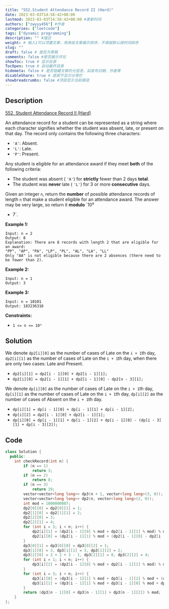 ```yaml
---
title: "552.Student Attendance Record II (Hard)"
date: 2023-03-03T14:58:42+08:00
lastmod: 2023-03-03T14:58:42+08:00 #更新时间
authors: ["zwyyy456"] #作者
categories: ["leetcode"]
tags: ["dynamic programming"]
description: "" #描述
weight: # 输入1可以顶置文章，用来给文章展示排序，不填就默认按时间排序
slug: ""
draft: false # 是否为草稿
comments: false #是否展示评论
showToc: true # 显示目录
TocOpen: true # 自动展开目录
hidemeta: false # 是否隐藏文章的元信息，如发布日期、作者等
disableShare: true # 底部不显示分享栏
showbreadcrumbs: false #顶部显示当前路径
---
```

## Description
[552. Student Attendance Record II (Hard)](https://leetcode.com/problems/student-attendance-record-ii/)

An attendance record for a student can be represented as a string where each character signifies
whether the student was absent, late, or present on that day. The record only contains the following
three characters:

- `'A'`: Absent.
- `'L'`: Late.
- `'P'`: Present.

Any student is eligible for an attendance award if they meet **both** of the following criteria:

- The student was absent ( `'A'`) for **strictly** fewer than 2 days **total**.
- The student was **never** late ( `'L'`) for 3 or more **consecutive** days.

Given an integer `n`, return the **number** of possible attendance records of length `n` that make a
student eligible for an attendance award. The answer may be very large, so return it **modulo** `10⁹
+ 7`.

**Example 1:**

```
Input: n = 2
Output: 8
Explanation: There are 8 records with length 2 that are eligible for an award:
"PP", "AP", "PA", "LP", "PL", "AL", "LA", "LL"
Only "AA" is not eligible because there are 2 absences (there need to be fewer than 2).

```

**Example 2:**

```
Input: n = 1
Output: 3

```

**Example 3:**

```
Input: n = 10101
Output: 183236316

```

**Constraints:**

- `1 <= n <= 10⁵`

## Solution
We denote `dp2[i][0]` as the number of cases of Late on the `i + 1`th day, `dp2[i][1]` as the number of  cases of Late on the `i + 1`th day, when there are only two cases: Late and Present.
- `dp2[i][1] = dp2[i - 1][0] + dp2[i - 1][1];`
- `dp2[i][0] = dp2[i - 1][1] + dp2[i - 1][0] - dp2[n - 3][1];`

We denote `dp[i][0]` as the number of cases of Late on the `i + 1`th day, `dp[i][1]` as the number of  cases of Late on the `i + 1`th day, `dp[i][2]` as the number of cases of Absent on the `i + 1`th day.
- `dp[i][1] = dp[i - 1][0] + dp[i - 1][1] + dp[i - 1][2];`
- `dp[i][2] = dp2[i - 1][0] + dp2[i - 1][1];`
- `dp[i][0] = dp[i - 1][1] + dp[i - 1][2] + dp[i - 1][0] - (dp[i - 3][1] + dp[i - 3][2]);`

## Code
```cpp
class Solution {
  public:
    int checkRecord(int n) {
        if (n == 1)
            return 3;
        if (n == 2)
            return 8;
        if (n == 3)
            return 19;
        vector<vector<long long>> dp3(n + 1, vector<long long>(3, 0));
        vector<vector<long long>> dp2(n, vector<long long>(2, 0));
        int mod = 1000000007;
        dp2[0][0] = dp2[0][1] = 1;
        dp2[1][0] = dp2[1][1] = 2;
        dp2[2][0] = 3;
        dp2[2][1] = 4;
        for (int i = 3; i < n; i++) {
            dp2[i][1] = (dp2[i - 1][0] % mod + dp2[i - 1][1] % mod) % mod;
            dp2[i][0] = (dp2[i - 1][1] % mod + (dp2[i - 1][0] - dp2[i - 3][1] + mod) % mod) % mod;
        }
        dp3[0][1] = dp3[0][0] = dp3[0][2] = 1;
        dp3[1][0] = 3, dp3[1][1] = 3, dp3[1][2] = 2;
        dp3[2][0] = 3 + 2 + 3 - 1, dp3[2][1] = 8, dp3[2][2] = 4;
        for (int i = 1; i < n; i++) {
            dp3[i][2] = (dp2[i - 1][0] % mod + dp2[i - 1][1] % mod) % mod;
        }
        for (int i = 3; i < n; i++) {
            dp3[i][0] = (dp3[i - 1][1] % mod + dp3[i - 1][2] % mod + (dp3[i - 1][0] - (dp3[i - 3][1] + dp3[i - 3][2]) + mod) % mod) % mod;
            dp3[i][1] = (dp3[i - 1][1] % mod + dp3[i - 1][0] % mod + dp3[i - 1][2] % mod) % mod;
        }
        return (dp3[n - 1][0] + dp3[n - 1][1] + dp3[n - 1][2]) % mod;
    }
};
```
